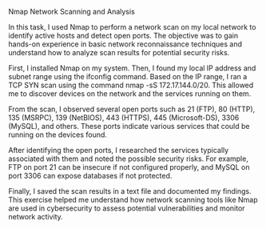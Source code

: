 Nmap Network Scanning and Analysis

In this task, I used Nmap to perform a network scan on my local network to identify active hosts and detect open ports. The objective was to gain hands-on experience in basic network reconnaissance techniques and understand how to analyze scan results for potential security risks.

First, I installed Nmap on my system. Then, I found my local IP address and subnet range using the ifconfig command. Based on the IP range, I ran a TCP SYN scan using the command nmap -sS 172.17.144.0/20. This allowed me to discover devices on the network and the services running on them.

From the scan, I observed several open ports such as 21 (FTP), 80 (HTTP), 135 (MSRPC), 139 (NetBIOS), 443 (HTTPS), 445 (Microsoft-DS), 3306 (MySQL), and others. These ports indicate various services that could be running on the devices found.

After identifying the open ports, I researched the services typically associated with them and noted the possible security risks. For example, FTP on port 21 can be insecure if not configured properly, and MySQL on port 3306 can expose databases if not protected.

Finally, I saved the scan results in a text file and documented my findings. This exercise helped me understand how network scanning tools like Nmap are used in cybersecurity to assess potential vulnerabilities and monitor network activity.
